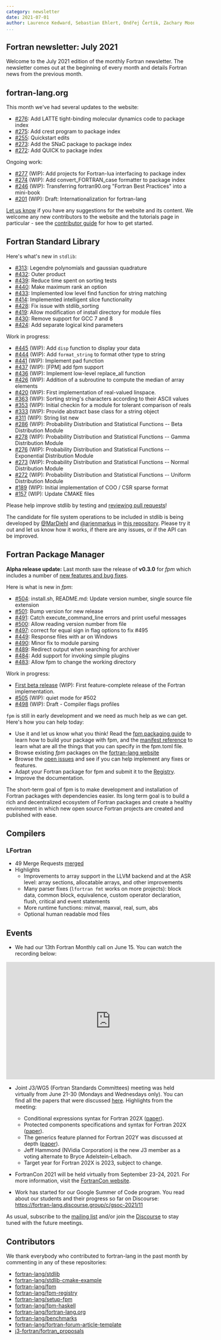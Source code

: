 ```yaml
---
category: newsletter
date: 2021-07-01
author: Laurence Kedward, Sebastian Ehlert, Ondřej Čertík, Zachary Moon, Milan Curcic
...
```


## Fortran newsletter: July 2021

Welcome to the July 2021 edition of the monthly Fortran newsletter.
The newsletter comes out at the beginning of every month and details
Fortran news from the previous month.

## fortran-lang.org

This month we've had several updates to the website:

- [#276](https://github.com/fortran-lang/fortran-lang.org/pull/276):
  Add LATTE tight-binding molecular dynamics code to package index
- [#275](https://github.com/fortran-lang/fortran-lang.org/pull/275):
  Add crest program to package index
- [#255](https://github.com/fortran-lang/fortran-lang.org/pull/255):
  Quickstart edits
- [#273](https://github.com/fortran-lang/fortran-lang.org/pull/273):
  Add the SNaC package to package index
- [#272](https://github.com/fortran-lang/fortran-lang.org/pull/272):
  Add QUICK to package index

Ongoing work:

- [#277](https://github.com/fortran-lang/fortran-lang.org/pull/277) (WIP):
  Add projects for Fortran-lua interfacing to package index
- [#274](https://github.com/fortran-lang/fortran-lang.org/pull/274) (WIP):
  Add convert_FORTRAN_case formatter to package index
- [#246](https://github.com/fortran-lang/fortran-lang.org/pull/246) (WIP):
  Transferring fortran90.org "Fortran Best Practices" into a mini-book
- [#201](https://github.com/fortran-lang/fortran-lang.org/pull/201) (WIP):
  Draft: Internationalization for fortran-lang

[Let us know](https://github.com/fortran-lang/fortran-lang.org/issues) if you have any suggestions for the website and its content.
We welcome any new contributors to the website and the tutorials page in particular - see the [contributor guide](https://github.com/fortran-lang/fortran-lang.org/blob/HEAD/CONTRIBUTING.md) for how to get started.

## Fortran Standard Library

Here's what's new in `stdlib`:

- [#313](https://github.com/fortran-lang/stdlib/pull/313):
  Legendre polynomials and gaussian quadrature
- [#432](https://github.com/fortran-lang/stdlib/pull/432):
  Outer product
- [#439](https://github.com/fortran-lang/stdlib/pull/439):
  Reduce time spent on sorting tests
- [#440](https://github.com/fortran-lang/stdlib/pull/440):
  Make maximum rank an option
- [#433](https://github.com/fortran-lang/stdlib/pull/433):
  Implemented low level find function for string matching
- [#414](https://github.com/fortran-lang/stdlib/pull/414):
  Implemented intelligent slice functionality
- [#428](https://github.com/fortran-lang/stdlib/pull/428):
  Fix issue with stdlib_sorting
- [#419](https://github.com/fortran-lang/stdlib/pull/419):
  Allow modification of install directory for module files
- [#430](https://github.com/fortran-lang/stdlib/pull/430):
  Remove support for GCC 7 and 8
- [#424](https://github.com/fortran-lang/stdlib/pull/424):
  Add separate logical kind parameters

Work in progress:

- [#445](https://github.com/fortran-lang/stdlib/pull/445) (WIP):
  Add `disp` function to display your data
- [#444](https://github.com/fortran-lang/stdlib/pull/444) (WIP):
  Add `format_string` to format other type to string
- [#441](https://github.com/fortran-lang/stdlib/pull/441) (WIP):
  Implement pad function
- [#437](https://github.com/fortran-lang/stdlib/pull/437) (WIP):
  [FPM] add fpm support
- [#436](https://github.com/fortran-lang/stdlib/pull/436) (WIP):
  Implement low-level replace_all function
- [#426](https://github.com/fortran-lang/stdlib/pull/426) (WIP):
  Addition of a subroutine to compute the median of array elements
- [#420](https://github.com/fortran-lang/stdlib/pull/420) (WIP):
  First implementation of real-valued linspace.
- [#363](https://github.com/fortran-lang/stdlib/pull/363) (WIP):
  Sorting string's characters according to their ASCII values
- [#353](https://github.com/fortran-lang/stdlib/pull/353) (WIP):
  Initial checkin for a module for tolerant comparison of reals
- [#333](https://github.com/fortran-lang/stdlib/pull/333) (WIP):
  Provide abstract base class for a string object
- [#311](https://github.com/fortran-lang/stdlib/pull/311) (WIP):
  String list new
- [#286](https://github.com/fortran-lang/stdlib/pull/286) (WIP):
  Probability Distribution and Statistical Functions -- Beta Distribution Module
- [#278](https://github.com/fortran-lang/stdlib/pull/278) (WIP):
  Probability Distribution and Statistical Functions -- Gamma Distribution Module
- [#276](https://github.com/fortran-lang/stdlib/pull/276) (WIP):
  Probability Distribution and Statistical Functions -- Exponential Distribution Module
- [#273](https://github.com/fortran-lang/stdlib/pull/273) (WIP):
  Probability Distribution and Statistical Functions -- Normal Distribution Module
- [#272](https://github.com/fortran-lang/stdlib/pull/272) (WIP):
  Probability Distribution and Statistical Functions -- Uniform Distribution Module
- [#189](https://github.com/fortran-lang/stdlib/pull/189) (WIP):
  Initial implementation of COO / CSR sparse format
- [#157](https://github.com/fortran-lang/stdlib/pull/157) (WIP):
  Update CMAKE files

Please help improve stdlib by testing and [reviewing pull requests](https://github.com/fortran-lang/stdlib/issues?q=is%3Apr+is%3Aopen+label%3A%22reviewers+needed%22)!

The candidate for file system operations to be included in stdlib is being developed by
[@MarDiehl](https://github.com/MarDiehl) and [@arjenmarkus](https://github.com/arjenmarkus)
in [this repository](https://github.com/MarDiehl/stdlib_os).
Please try it out and let us know how it works, if there are any issues, or if the API can be improved.

## Fortran Package Manager

**Alpha release update:** Last month saw the release of **v0.3.0** for _fpm_ which includes a number of [new features and bug fixes](https://github.com/fortran-lang/fpm/releases/tag/v0.3.0).

Here is what is new in _fpm_:

- [#504](https://github.com/fortran-lang/fpm/pull/504):
  install.sh, README.md: Update version number, single source file extension
- [#501](https://github.com/fortran-lang/fpm/pull/501):
  Bump version for new release
- [#491](https://github.com/fortran-lang/fpm/pull/491):
  Catch execute_command_line errors and print useful messages
- [#500](https://github.com/fortran-lang/fpm/pull/500):
  Allow reading version number from file
- [#497](https://github.com/fortran-lang/fpm/pull/497):
  correct for equal sign in flag options to fix #495
- [#449](https://github.com/fortran-lang/fpm/pull/449):
  Response files with ar on Windows
- [#490](https://github.com/fortran-lang/fpm/pull/490):
  Minor fix to module parsing
- [#489](https://github.com/fortran-lang/fpm/pull/489):
  Redirect output when searching for archiver
- [#484](https://github.com/fortran-lang/fpm/pull/484):
  Add support for invoking simple plugins
- [#483](https://github.com/fortran-lang/fpm/pull/483):
  Allow fpm to change the working directory

Work in progress:

- [First beta release](https://github.com/fortran-lang/fpm/milestone/1) (WIP):
  First feature-complete release of the Fortran implementation.
- [#505](https://github.com/fortran-lang/fpm/pull/505) (WIP):
  quiet mode for #502
- [#498](https://github.com/fortran-lang/fpm/pull/498) (WIP):
  Draft - Compiler flags profiles

`fpm` is still in early development and we need as much help as we can get.
Here's how you can help today:

- Use it and let us know what you think! Read the [fpm packaging guide](https://github.com/fortran-lang/fpm/blob/HEAD/PACKAGING.md) to learn how to build your package with fpm, and the [manifest reference](https://github.com/fortran-lang/fpm/blob/HEAD/manifest-reference.md) to learn what are all the things that you can specify in the fpm.toml file.
- Browse existing _fpm_ packages on the [fortran-lang website](https://fortran-lang.org/packages/fpm)
- Browse the [open issues](https://github.com/fortran-lang/fpm/issues) and see if you can help implement any fixes or features.
- Adapt your Fortran package for fpm and submit it to the [Registry](https://github.com/fortran-lang/fpm-registry).
- Improve the documentation.

The short-term goal of fpm is to make development and installation of Fortran packages with dependencies easier.
Its long term goal is to build a rich and decentralized ecosystem of Fortran packages and create a healthy
environment in which new open source Fortran projects are created and published with ease.

## Compilers

### LFortran

- 49 Merge Requests [merged](https://gitlab.com/lfortran/lfortran/-/merge_requests?scope=all&state=merged)
- Highlights
  - Improvements to array support in the LLVM backend and at the ASR level:
    array sections, allocatable arrays, and other improvements
  - Many parser fixes (`lfortran fmt` works on more projects): block data,
    common block, equivalence, custom operator declaration, flush, critical and
    event statements
  - More runtime functions: minval, maxval, real, sum, abs
  - Optional human readable mod files

## Events

- We had our 13th Fortran Monthly call on June 15.
  You can watch the recording below:

<iframe width="560" height="315" src="https://www.youtube.com/embed/YRVLAlQpE5g" frameborder="0" allow="accelerometer; autoplay; encrypted-media; gyroscope; picture-in-picture" allowfullscreen></iframe>

- Joint J3/WG5 (Fortran Standards Committees) meeting was held virtually from June 21-30 (Mondays and Wednesdays only). You can find all the papers that were discussed [here](https://j3-fortran.org/doc/meeting/224). Highlights from the meeting:

  - Conditional expressions syntax for Fortran 202X ([paper](https://j3-fortran.org/doc/year/21/21-157r2.txt)).
  - Protected components specifications and syntax for Fortran 202X ([paper](https://j3-fortran.org/doc/year/21/21-168.txt)).
  - The generics feature planned for Fortran 202Y was discussed at depth ([paper](https://j3-fortran.org/doc/year/21/21-144r4.txt)).
  - Jeff Hammond (NVidia Corporation) is the new J3 member as a voting alternate to Bryce Adelstein-Lelbach.
  - Target year for Fortran 202X is 2023, subject to change.

- FortranCon 2021 will be held virtually from September 23-24, 2021. For more information, visit the [FortranCon website](https://tcevents.chem.uzh.ch/event/14/).

- Work has started for our Google Summer of Code program. You read about our students and their progress so far on Discourse: <https://fortran-lang.discourse.group/c/gsoc-2021/11>

As usual, subscribe to the [mailing list](https://groups.io/g/fortran-lang) and/or
join the [Discourse](https://fortran-lang.discourse.group) to stay tuned with the future meetings.

## Contributors

We thank everybody who contributed to fortran-lang in the past month by
commenting in any of these repositories:

- [fortran-lang/stdlib](https://github.com/fortran-lang/stdlib)
- [fortran-lang/stdlib-cmake-example](https://github.com/fortran-lang/stdlib-cmake-example)
- [fortran-lang/fpm](https://github.com/fortran-lang/fpm)
- [fortran-lang/fpm-registry](https://github.com/fortran-lang/fpm-registry)
- [fortran-lang/setup-fpm](https://github.com/fortran-lang/setup-fpm)
- [fortran-lang/fpm-haskell](https://github.com/fortran-lang/fpm-haskell)
- [fortran-lang/fortran-lang.org](https://github.com/fortran-lang/fortran-lang.org)
- [fortran-lang/benchmarks](https://github.com/fortran-lang/benchmarks)
- [fortran-lang/fortran-forum-article-template](https://github.com/fortran-lang/fortran-forum-article-template)
- [j3-fortran/fortran_proposals](https://github.com/j3-fortran/fortran_proposals)

<div id="gh-contributors" data-startdate="June 01 2021" data-enddate="June 30 2021" height="500px"></div>
